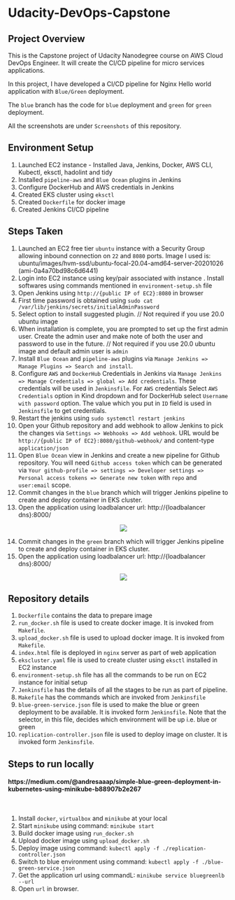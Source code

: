 # Udacity-DevOps-Capstone
## Project Overview
This is the Capstone project of Udacity Nanodegree course on AWS Cloud DevOps Engineer. It will create the CI/CD pipeline for micro services applications.

In this project, I have developed a CI/CD pipeline for Nginx Hello world application with `Blue/Green` deployment.

The `blue` branch has the code for `blue` deployment and `green` for `green` deployment.

All the screenshots are under `Screenshots` of this repository.
## Environment Setup

1. Launched EC2 instance - Installed Java, Jenkins, Docker, AWS CLI, Kubectl, eksctl, hadolint and tidy
2. Installed `pipeline-aws` and `Blue Ocean` plugins in Jenkins
3. Configure DockerHub and AWS credentials in Jenkins
4. Created EKS cluster using `eksctl`
5. Created `Dockerfile` for docker image
6. Created Jenkins CI/CD pipeline

## Steps Taken

1. Launched an EC2 free tier `ubuntu` instance with a Security Group allowing inbound connection on `22` and `8080` ports. Image I used is: ubuntu/images/hvm-ssd/ubuntu-focal-20.04-amd64-server-20201026 (ami-0a4a70bd98c6d6441)
2. Login into EC2 instance using key/pair associated with instance . Install softwares using commands mentioned in `environment-setup.sh` file
3. Open Jenkins using `http://{public IP of EC2}:8080` in browser 
4. First time password is obtained using `sudo cat /var/lib/jenkins/secrets/initialAdminPassword`
5. Select option to install suggested plugin. // Not required if you use 20.0 ubuntu image
6. When installation is complete, you are prompted to set up the first admin user. Create the admin user and make note of both the user and password to use in the future. // Not required if you use 20.0 ubuntu image and default admin user is `admin`
7. Install `Blue Ocean` and `pipeline-aws` plugins via `Manage Jenkins => Manage Plugins => Search and install`.
8. Configure `AWS` and `DockerHub` Credentials in Jenkins via `Manage Jenkins => Manage Credentials => global => Add credentials`. These credentials will be used in `Jenkinsfile`. For `AWS` credentials Select `AWS Credentials` option in Kind dropdown and for DockerHub select `Username with password` option. The value which you put in `ID` field is used in `Jenkinsfile` to get credentials.
9. Restart the jenkins using `sudo systemctl restart jenkins`
10. Open your Github repository and add webhook to allow Jenkins to pick the changes via `Settings => Webhooks => Add webhook`. URL would be `http://{public IP of EC2}:8080/github-webhook/` and content-type `application/json`
11. Open `Blue Ocean` view in Jenkins and create a new pipeline for Github repository. You will need `Github access token` which can be generated via `Your github-profile => settings => Developer settings => Personal access tokens => Generate new token` with `repo` and `user:email` scope.
12. Commit changes in the `blue` branch which will trigger Jenkins pipeline to create and deploy container in EKS cluster.
13. Open the application using loadbalancer url: http://{loadbalancer dns}:8000/
    <p align="center">
        <img src="./blue-deployment.png">
    </p>
14. Commit changes in the `green` branch which will trigger Jenkins pipeline to create and deploy container in EKS cluster.
15. Open the application using loadbalancer url: http://{loadbalancer dns}:8000/
    <p align="center">
        <img src="./blue-deployment.png">
    </p>

## Repository details

1. `Dockerfile` contains the data to prepare image
2. `run_docker.sh` file is used to create docker image. It is invoked from `Makefile`.
3. `upload_docker.sh` file is used to upload docker image. It is invoked from `Makefile`.
4. `index.html` file is deployed in `nginx` server as part of web application
5. `ekscluster.yaml` file is used to create cluster using `eksctl` installed in EC2 instance
6. `environment-setup.sh` file has all the commands to be run on EC2 instance for initial setup
7. `Jenkinsfile` has the details of all the stages to be run as part of pipeline.
8. `Makefile` has the commands which are invoked from `Jenkinsfile`
9. `blue-green-service.json` file is used to make the blue or green deployment to be available. It is invoked form `Jenkinsfile`. Note that the selector, in this file, decides which environment will be up i.e. blue or green
10. `replication-controller.json` file is used to deploy image on cluster. It is invoked form `Jenkinsfile`.

## Steps to run locally 
<h4> https://medium.com/@andresaaap/simple-blue-green-deployment-in-kubernetes-using-minikube-b88907b2e267 </h4>
<br/>

1. Install `docker`, `virtualbox` and `minikube` at your local
2. Start `minikube` using command: `minikube start`
3. Build docker image using `run_docker.sh`
4. Upload docker image using `upload_docker.sh`
5. Deploy image using command: `kubectl apply -f ./replication-controller.json`
6. Switch to blue environment using command: `kubectl apply -f ./blue-green-service.json`
7. Get the application url using commandL: `minikube service bluegreenlb --url`
8. Open `url` in browser. 
